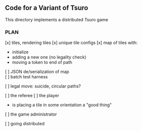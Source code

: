 ## Code for a Variant of Tsuro 

This directory implements a distributed Tsuro game

### PLAN 

[x] tiles, rendering tiles 
[x] unique tile configs 
[x] map of tiles with:
  - initialize 
  - adding a new one (no legality check) 
  - moving a token to end of path 

[ ] JSON de/serialization of map 	  
[ ] batch test harness 
  
[ ] legal move: suicide, circular paths? 

[ ] the referee 
[ ] the player 
  - is placing a tile in some orientation a "good thing" 

[ ] the game administrator 

[ ] going distributed 
    

